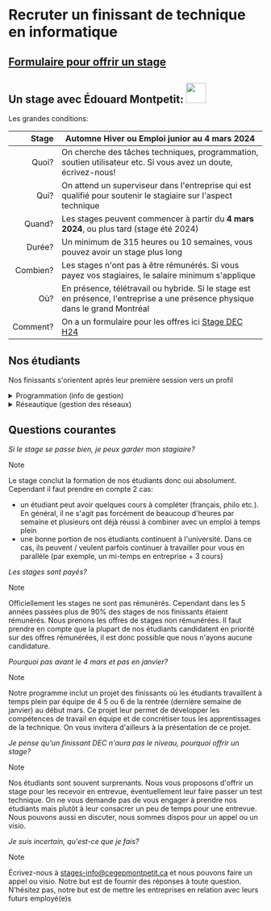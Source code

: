 # Recruter un finissant de technique en informatique

## [Formulaire pour offrir un stage](https://forms.gle/vc9KWejCTd5h8Ea56)

## Un stage avec Édouard Montpetit: <img src="https://www.cegepmontpetit.ca/static/uploaded/Files/Cegep/Pages-flottantes/Logos/Logo%202023/CEM/Logo_Edouard_Montpetit_Slogan_h_noir.jpg" style="height:40px;"/>

Les grandes conditions:

| Stage | Automne Hiver ou Emploi junior au 4 mars 2024 |
| ------: | ----- |
| Quoi?    | On cherche des tâches techniques, programmation, soutien utilisateur etc. Si vous avez un doute, écrivez-nous! |
| Qui?    | On attend un superviseur dans l'entreprise qui est qualifié pour soutenir le stagiaire sur l'aspect technique |
| Quand?  | Les stages peuvent commencer à partir du **4 mars 2024**, ou plus tard (stage été 2024) |
| Durée? | Un minimum de 315 heures ou 10 semaines, vous pouvez avoir un stage plus long |
| Combien? | Les stages n'ont pas à être rémunérés. Si vous payez vos stagiaires, le salaire minimum s'applique |
| Où?  | En présence, télétravail ou hybride. Si le stage est en présence, l'entreprise a une présence physique dans le grand Montréal |
| Comment?  | On a un formulaire pour les offres ici [Stage DEC H24](https://forms.gle/vc9KWejCTd5h8Ea56) |

## Nos étudiants

Nos finissants s'orientent après leur première session vers un profil 

<details>
  <summary>Programmation (info de gestion) </summary>
    
    
  [Grille des cours du profil programmation](https://info.cegepmontpetit.ca/dec/p)
  
  Nos finissants en programmation ont suivi une formation centrée sur 2 séquences principales:
  - Web: ils ont suivi 4 cours dans le stack **ASP.Net MVC**, WebAPI. Les étudiants ont développé des clients Angular et sont très familiers avec les services HTTP / JSON
  - Mobile: ils ont suivi 2 cours de natifs Windows puis 2 cours de mobile **Android en Java** et un cours de mobile multi-plateforme en **Flutter**.
  
  Au delà de ces 2 axes principaux, les étudiants ont également eu des cours de bases de données, de cyber-sécurité, d'analyse, de veille techno et de conception d'interfaces.
  
  Nos étudiants ont déjà complété de nombreux stages dans d'autres technologies / stack par le passé. Quelques exemples:
  - Stages sur des backends Java Spring Boot, ou encore PHP Laravel etc.
  - Stages en programmation client avec React
  - Développement de jeux vidéos avec Unity
  - etc.
  
  Dans ces cas, la plupart des étudiants mettent en général 2 à 3 semaines à devenir productif dans le stack de l'entreprise.
  
  #### Stages classiques en programmation
  
  La plupart des stages en informatique correspondent à un mandat de développeur junior, peu importe le stack technologique. 
  
  Il est assez courant que les stages commencent par des tâches de bugfix qui permettent au superviseur de se faire une idée sur le niveau du stagiaire tout en permettant au stagiaire de se familiariser avec les projets.
  
  Nous avons eu quelques offres de stages en DevOps. Cela dépendra de la description précise mais la plupart du temps ces stages sont admissibles également.
</details>


<details>
  <summary>Réseautique (gestion des réseaux)</summary>
    
    
  [Grille des cours du profil réseautique](https://info.cegepmontpetit.ca/dec/r)
  
  Nos étudiants ont complété 3 séquences :
  - Serveurs: une série de cours couvrent les services intranet et internet aussi bien sous **Windows** que Linux. On parle de la gestion d'un parc informatique Windows, d'hébergement de services (IIS, web, DHCP, DNS etc)
  - Réseau: les étudiants ont suivi des cours dans le **stack Cisco** autour du routage, du switching et également de la configuration de pare-feu
  - Cyber sécurité: nos étudiants ont suivi une séquence de **3 cours** qui se concentrent sur la protection et la surveillance d'un réseau informatique
  
  Nos étudiants ont également démontré une capacité de s'adapter à d'autres stacks technologiques
  
  #### Stages classiques en TI / réseautique
  
  La plupart de nos stagiaires se voient confier un mélange d'administration et de soutien utilisateur
  - Parfois nous avons des mandats de 5 jours semaine en soutien niveau 1
  - Parfois les stagiaires évoluent au cours du stage vers du niveau 2 ou de l'administration
  
  Dans tous les cas, ces stages sont admissibles. De nombreuses entreprises utilisent le soutien utilisateur pour se faire une idée du niveau et des envies d'un stagiaire,

 
</details>


## Questions courantes
*Si le stage se passe bien, je peux garder mon stagiaire?*  

> [!NOTE]
> Le stage conclut la formation de nos étudiants donc oui absolument. Cependant il faut prendre en compte 2 cas:
> - un étudiant peut avoir quelques cours à compléter (français, philo etc.). En général, il ne s'agit pas forcément de beaucoup  d'heures par semaine et plusieurs ont déjà réussi à combiner avec un emploi à temps plein
> - une bonne portion de nos étudiants continuent à l'université. Dans ce cas, ils peuvent / veulent parfois continuer à travailler pour vous en parallèle (par exemple, un mi-temps en entreprise + 3 cours)

*Les stages sont payés?*  

> [!NOTE]
> Officiellement les stages ne sont pas rémunérés. Cependant dans les 5 années passées plus de 90% des stages de nos finissants étaient rémunérés. Nous prenons les offres de stages non rémunérées. Il faut prendre en compte que la plupart de nos étudiants candidatent en priorité sur des offres rémunérées, il est donc possible que nous n'ayons aucune candidature.


*Pourquoi pas avant le 4 mars et pas en janvier?*  

> [!NOTE]
> Notre programme inclut un projet des finissants où les étudiants travaillent à temps plein par équipe de 4 5 ou 6 de la rentrée (dernière semaine de janvier) au début mars. Ce projet leur permet de développer les compétences de travail en équipe et de concrétiser tous les apprentissages de la technique. On vous invitera d'ailleurs à la présentation de ce projet.

*Je pense qu'un finissant DEC n'aura pas le niveau, pourquoi offrir un stage?*

> [!NOTE]
> Nos étudiants sont souvent surprenants. Nous vous proposons d'offrir un stage pour les recevoir en entrevue, éventuellement leur faire passer un test technique. On ne vous demande pas de vous engager à prendre nos étudiants mais plutôt à leur consacrer un peu de temps pour une entrevue. Nous pouvons aussi en discuter, nous sommes dispos pour un appel ou un visio.

*Je suis incertain, qu'est-ce que je fais?*

> [!NOTE]
> Écrivez-nous à stages-info@cegepmontpetit.ca et nous pouvons faire un appel ou visio. Notre but est de fournir des réponses à toute question. N'hésitez pas, notre but est de mettre les entreprises en relation avec leurs futurs employé(e)s
